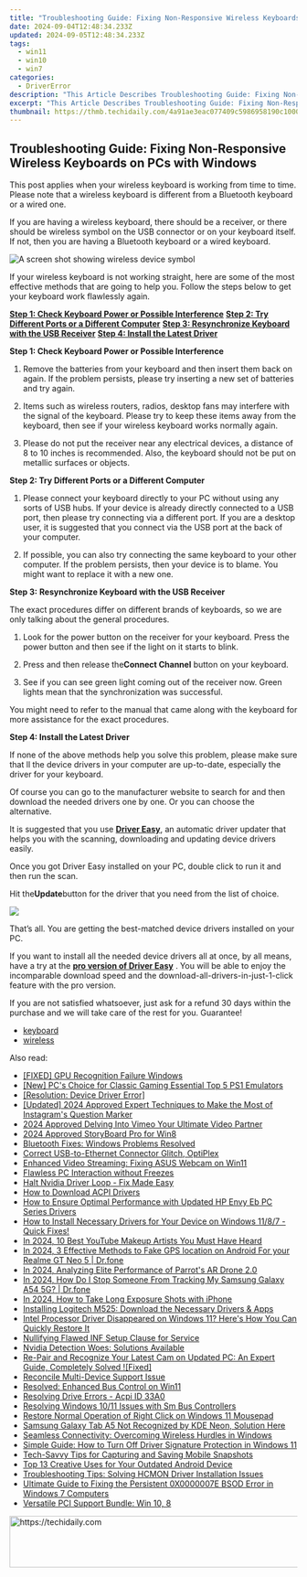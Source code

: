 ```yaml
---
title: "Troubleshooting Guide: Fixing Non-Responsive Wireless Keyboards on PCs with Windows"
date: 2024-09-04T12:48:34.233Z
updated: 2024-09-05T12:48:34.233Z
tags:
  - win11
  - win10
  - win7
categories:
  - DriverError
description: "This Article Describes Troubleshooting Guide: Fixing Non-Responsive Wireless Keyboards on PCs with Windows"
excerpt: "This Article Describes Troubleshooting Guide: Fixing Non-Responsive Wireless Keyboards on PCs with Windows"
thumbnail: https://thmb.techidaily.com/4a91ae3eac077409c5986958190c10004fbc3c08316a24c33029f0a844ae5b88.jpg
---
```


## Troubleshooting Guide: Fixing Non-Responsive Wireless Keyboards on PCs with Windows

This post applies when your wireless keyboard is working from time to time. Please note that a wireless keyboard is different from a Bluetooth keyboard or a wired one.
  
If you are having a wireless keyboard, there should be a receiver, or there should be wireless symbol on the USB connector or on your keyboard itself. If not, then you are having a Bluetooth keyboard or a wired keyboard.
  
![A screen shot showing wireless device symbol](https://support.microsoft.com/library/images/support/kbgraphics/public/en-us/838398_plug_symbol.jpg)

If your wireless keyboard is not working straight, here are some of the most effective methods that are going to help you. Follow the steps below to get your keyboard work flawlessly again.
  
**[Step 1: Check Keyboard Power or Possible Interference](https://bluettiit.sjv.io/xkwq91)**
[**Step 2: Try Different Ports or a Different Computer**](https://thefitville.pxf.io/qyo4yy)
[**Step 3: Resynchronize Keyboard with the USB Receiver**](https://vapordna.pxf.io/vnbxna)
[**Step 4: Install the Latest Driver**](https://bluettius.sjv.io/dkpnv2)
  
 **Step 1: Check Keyboard Power or Possible Interference**
  
 1) Remove the batteries from your keyboard and then insert them back on again. If the problem persists, please try inserting a new set of batteries and try again.
  
 2) Items such as wireless routers, radios, desktop fans may interfere with the signal of the keyboard. Please try to keep these items away from the keyboard, then see if your wireless keyboard works normally again.
  
 3) Please do not put the receiver near any electrical devices, a distance of 8 to 10 inches is recommended. Also, the keyboard should not be put on metallic surfaces or objects.
  
 **Step 2: Try Different Ports or a Different Computer**
  
 1) Please connect your keyboard directly to your PC without using any sorts of USB hubs. If your device is already directly connected to a USB port, then please try connecting via a different port. If you are a desktop user, it is suggested that you connect via the USB port at the back of your computer.
  
 2) If possible, you can also try connecting the same keyboard to your other computer. If the problem persists, then your device is to blame. You might want to replace it with a new one.
  
 **Step 3:** **Resynchronize Keyboard with the USB Receiver**
  
 The exact procedures differ on different brands of keyboards, so we are only talking about the general procedures.
  
 1) Look for the power button on the receiver for your keyboard. Press the power button and then see if the light on it starts to blink.
  
 2) Press and then release the**Connect Channel** button on your keyboard.
  
 3) See if you can see green light coming out of the receiver now. Green lights mean that the synchronization was successful.
  
 You might need to refer to the manual that came along with the keyboard for more assistance for the exact procedures.
  
 **Step 4: Install the Latest Driver**
  
If none of the above methods help you solve this problem, please make sure that ll the device drivers in your computer are up-to-date, especially the driver for your keyboard.
  
Of course you can go to the manufacturer website to search for and then download the needed drivers one by one. Or you can choose the alternative.
  
It is suggested that you use [**Driver Easy**](https://tools.techidaily.com/drivereasy/download/), an automatic driver updater that helps you with the scanning, downloading and updating device drivers easily.
  
Once you got Driver Easy installed on your PC, double click to run it and then run the scan.
  
Hit the**Update**button for the driver that you need from the list of choice.

![](https://images.drivereasy.com/wp-content/uploads/2017/03/img_58dcc77caeb1c.jpg)
  
 That’s all. You are getting the best-matched device drivers installed on your PC.
  
 If you want to install all the needed device drivers all at once, by all means, have a try at the [**pro version of Driver Easy**](https://tools.techidaily.com/drivereasy/download/) . You will be able to enjoy the incomparable download speed and the download-all-drivers-in-just-1-click feature with the pro version.
  
 If you are not satisfied whatsoever, just ask for a refund 30 days within the purchase and we will take care of the rest for you. Guarantee!

* [keyboard](https://bellelily.pxf.io/m5azgm)
* [wireless](https://tools.techidaily.com/drivereasy/download/)

<ins class="adsbygoogle"
     style="display:block"
     data-ad-format="autorelaxed"
     data-ad-client="ca-pub-7571918770474297"
     data-ad-slot="1223367746"></ins>



<ins class="adsbygoogle"
     style="display:block"
     data-ad-client="ca-pub-7571918770474297"
     data-ad-slot="8358498916"
     data-ad-format="auto"
     data-full-width-responsive="true"></ins>



<span class="atpl-alsoreadstyle">Also read:</span>
<div><ul>
<li><a href="https://driver-error.techidaily.com/fixed-gpu-recognition-failure-windows/"><u>[FIXED] GPU Recognition Failure Windows</u></a></li>
<li><a href="https://screen-video-capture.techidaily.com/new-pcs-choice-for-classic-gaming-essential-top-5-ps1-emulators/"><u>[New] PC's Choice for Classic Gaming  Essential Top 5 PS1 Emulators</u></a></li>
<li><a href="https://driver-error.techidaily.com/resolution-device-driver-error/"><u>[Resolution: Device Driver Error]</u></a></li>
<li><a href="https://instagram-videos.techidaily.com/updated-2024-approved-expert-techniques-to-make-the-most-of-instagrams-question-marker/"><u>[Updated] 2024 Approved  Expert Techniques to Make the Most of Instagram's Question Marker</u></a></li>
<li><a href="https://vimeo-videos.techidaily.com/2024-approved-delving-into-vimeo-your-ultimate-video-partner/"><u>2024 Approved  Delving Into Vimeo  Your Ultimate Video Partner</u></a></li>
<li><a href="https://fox-glue.techidaily.com/2024-approved-storyboard-pro-for-win8/"><u>2024 Approved  StoryBoard Pro for Win8</u></a></li>
<li><a href="https://driver-error.techidaily.com/bluetooth-fixes-windows-problems-resolved/"><u>Bluetooth Fixes: Windows Problems Resolved</u></a></li>
<li><a href="https://driver-error.techidaily.com/correct-usb-to-ethernet-connector-glitch-optiplex/"><u>Correct USB-to-Ethernet Connector Glitch, OptiPlex</u></a></li>
<li><a href="https://driver-error.techidaily.com/enhanced-video-streaming-fixing-asus-webcam-on-win11/"><u>Enhanced Video Streaming: Fixing ASUS Webcam on Win11</u></a></li>
<li><a href="https://driver-error.techidaily.com/flawless-pc-interaction-without-freezes/"><u>Flawless PC Interaction without Freezes</u></a></li>
<li><a href="https://driver-error.techidaily.com/halt-nvidia-driver-loop-fix-made-easy/"><u>Halt Nvidia Driver Loop - Fix Made Easy</u></a></li>
<li><a href="https://driver-error.techidaily.com/how-to-download-acpi-drivers/"><u>How to Download ACPI Drivers</u></a></li>
<li><a href="https://driver-error.techidaily.com/how-to-ensure-optimal-performance-with-updated-hp-envy-eb-pc-series-drivers/"><u>How to Ensure Optimal Performance with Updated HP Envy Eb PC Series Drivers</u></a></li>
<li><a href="https://driver-error.techidaily.com/1721103983065-how-to-install-necessary-drivers-for-your-device-on-windows-1187-quick-fixes/"><u>How to Install Necessary Drivers for Your Device on Windows 11/8/7 - Quick Fixes!</u></a></li>
<li><a href="https://youtube-clips.techidaily.com/in-2024-10-best-youtube-makeup-artists-you-must-have-heard/"><u>In 2024, 10 Best YouTube Makeup Artists You Must Have Heard</u></a></li>
<li><a href="https://android-location.techidaily.com/in-2024-3-effective-methods-to-fake-gps-location-on-android-for-your-realme-gt-neo-5-drfone-by-drfone-virtual/"><u>In 2024, 3 Effective Methods to Fake GPS location on Android For your Realme GT Neo 5 | Dr.fone</u></a></li>
<li><a href="https://extra-hints.techidaily.com/in-2024-analyzing-elite-performance-of-parrots-ar-drone-20/"><u>In 2024, Analyzing Elite Performance of Parrot's AR Drone 2.0</u></a></li>
<li><a href="https://android-location-track.techidaily.com/in-2024-how-do-i-stop-someone-from-tracking-my-samsung-galaxy-a54-5g-drfone-by-drfone-virtual-android/"><u>In 2024, How Do I Stop Someone From Tracking My Samsung Galaxy A54 5G? | Dr.fone</u></a></li>
<li><a href="https://fox-glue.techidaily.com/in-2024-how-to-take-long-exposure-shots-with-iphone/"><u>In 2024, How to Take Long Exposure Shots with iPhone</u></a></li>
<li><a href="https://driver-download.techidaily.com/installing-logitech-m525-download-the-necessary-drivers-and-apps/"><u>Installing Logitech M525: Download the Necessary Drivers & Apps</u></a></li>
<li><a href="https://driver-error.techidaily.com/1721104769659-intel-processor-driver-disappeared-on-windows-11-heres-how-you-can-quickly-restore-it/"><u>Intel Processor Driver Disappeared on Windows 11? Here's How You Can Quickly Restore It</u></a></li>
<li><a href="https://driver-error.techidaily.com/nullifying-flawed-inf-setup-clause-for-service/"><u>Nullifying Flawed INF Setup Clause for Service</u></a></li>
<li><a href="https://driver-error.techidaily.com/nvidia-detection-woes-solutions-available/"><u>Nvidia Detection Woes: Solutions Available</u></a></li>
<li><a href="https://driver-error.techidaily.com/re-pair-and-recognize-your-latest-cam-on-updated-pc-an-expert-guide-completely-solved-fixed/"><u>Re-Pair and Recognize Your Latest Cam on Updated PC: An Expert Guide, Completely Solved ![Fixed]</u></a></li>
<li><a href="https://driver-error.techidaily.com/reconcile-multi-device-support-issue/"><u>Reconcile Multi-Device Support Issue</u></a></li>
<li><a href="https://driver-error.techidaily.com/resolved-enhanced-bus-control-on-win11/"><u>Resolved: Enhanced Bus Control on Win11</u></a></li>
<li><a href="https://driver-error.techidaily.com/resolving-drive-errors-acpi-id-33a0/"><u>Resolving Drive Errors - Acpi ID 33A0</u></a></li>
<li><a href="https://driver-error.techidaily.com/resolving-windows-1011-issues-with-sm-bus-controllers/"><u>Resolving Windows 10/11 Issues with Sm Bus Controllers</u></a></li>
<li><a href="https://driver-error.techidaily.com/restore-normal-operation-of-right-click-on-windows-11-mousepad/"><u>Restore Normal Operation of Right Click on Windows 11 Mousepad</u></a></li>
<li><a href="https://driver-error.techidaily.com/samsung-galaxy-tab-a5-not-recognized-by-kde-neon-solution-here/"><u>Samsung Galaxy Tab A5 Not Recognized by KDE Neon, Solution Here</u></a></li>
<li><a href="https://driver-error.techidaily.com/seamless-connectivity-overcoming-wireless-hurdles-in-windows/"><u>Seamless Connectivity: Overcoming Wireless Hurdles in Windows</u></a></li>
<li><a href="https://tech-revival.techidaily.com/simple-guide-how-to-turn-off-driver-signature-protection-in-windows-11/"><u>Simple Guide: How to Turn Off Driver Signature Protection in Windows 11</u></a></li>
<li><a href="https://tiktok-video-recordings.techidaily.com/tech-savvy-tips-for-capturing-and-saving-mobile-snapshots/"><u>Tech-Savvy Tips for Capturing and Saving Mobile Snapshots</u></a></li>
<li><a href="https://some-skills.techidaily.com/top-13-creative-uses-for-your-outdated-android-device/"><u>Top 13 Creative Uses for Your Outdated Android Device</u></a></li>
<li><a href="https://driver-error.techidaily.com/troubleshooting-tips-solving-hcmon-driver-installation-issues/"><u>Troubleshooting Tips: Solving HCMON Driver Installation Issues</u></a></li>
<li><a href="https://driver-error.techidaily.com/ultimate-guide-to-fixing-the-persistent-0x0000007e-bsod-error-in-windows-7-computers/"><u>Ultimate Guide to Fixing the Persistent 0X0000007E BSOD Error in Windows 7 Computers</u></a></li>
<li><a href="https://driver-error.techidaily.com/versatile-pci-support-bundle-win-10-8/"><u>Versatile PCI Support Bundle: Win 10, 8</u></a></li>
</ul></div>

<!-- affiliate ads begin -->
<a href="https://appsumo.8odi.net/c/5597632/2082542/7443" target="_top" id="2082542">
  <img src="//a.impactradius-go.com/display-ad/7443-2082542" border="0" alt="https://techidaily.com" width="728" height="90"/>
</a>
<img height="0" width="0" src="https://appsumo.8odi.net/i/5597632/2082542/7443" style="position:absolute;visibility:hidden;" border="0" />
<!-- affiliate ads end -->